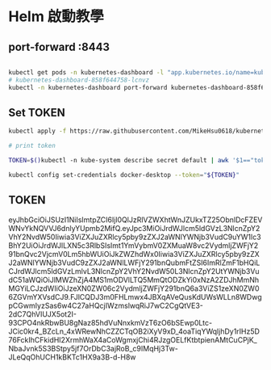 # Helm 啟動教學

## port-forward :8443

```bash

kubectl get pods -n kubernetes-dashboard -l "app.kubernetes.io/name=kubernetes-dashboard,app.kubernetes.io/instance=kubernetes-dashboard" -o jsonpath="{.items[0].metadata.name}"
# kubernetes-dashboard-858f644758-lcnvz
kubectl -n kubernetes-dashboard port-forward kubernetes-dashboard-858f644758-lcnvz 8443:8443

```

## Set TOKEN

```bash
kubectl apply -f https://raw.githubusercontent.com/MikeHsu0618/kubernetes-from-another-world/main/ch4/default-sa.yaml

# print token

TOKEN=$()kubectl -n kube-system describe secret default | awk '$1=="token:"{print $2}')

kubectl config set-credentials docker-desktop --token="${TOKEN}"
```


## TOKEN

eyJhbGciOiJSUzI1NiIsImtpZCI6Ijl0QlJzRlVZWXhtWnJZUkxTZ25ObnlDcFZEVWNvYkNQVVJ6dnlyYUpmb2MifQ.eyJpc3MiOiJrdWJlcm5ldGVzL3NlcnZpY2VhY2NvdW50Iiwia3ViZXJuZXRlcy5pby9zZXJ2aWNlYWNjb3VudC9uYW1lc3BhY2UiOiJrdWJlLXN5c3RlbSIsImt1YmVybmV0ZXMuaW8vc2VydmljZWFjY291bnQvc2VjcmV0Lm5hbWUiOiJkZWZhdWx0Iiwia3ViZXJuZXRlcy5pby9zZXJ2aWNlYWNjb3VudC9zZXJ2aWNlLWFjY291bnQubmFtZSI6ImRlZmF1bHQiLCJrdWJlcm5ldGVzLmlvL3NlcnZpY2VhY2NvdW50L3NlcnZpY2UtYWNjb3VudC51aWQiOiJlMWZhZjA4MS1mODVlLTQ5MmQtODZkYi0xNzA2ZDJhMmNhMGYiLCJzdWIiOiJzeXN0ZW06c2VydmljZWFjY291bnQ6a3ViZS1zeXN0ZW06ZGVmYXVsdCJ9.FJlCQDJ3m0FHLmwx4JBXqAVeQusKdUWsWLLn8WDwgpCGwmIyzSas6w4C27aHQcjIWzmslwqRiJ7wC2CgQtVE3-2dC7QhVIUJX5ot2I-93CPO4nkRbwBU8gNaz85hdVuNnxkmVzT6zO6bSEwp0Ltc-JCic0kr4_BZcLn_4xWRewNhCZZCTqOB2iXyV9xD_4oaTiqYWqljhDy1rIHz5D76FckIhCFkidHI2XrmhWaX4aCoWgmxjChi4RJzgOELfKtbtpienAMtCuCPjK_NbaJvnk5S3BStpy5jf7OrDbC3ajRoB_c9IMqHj3Tw-JLeQqOhUCH1kBKTc1HX9a3B-d-H8w